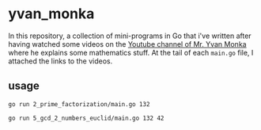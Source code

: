 # yvan_monka
In this repository, a collection of mini-programs in Go that i've written after having watched some videos on the [Youtube channel of Mr. Yvan Monka](https://www.youtube.com/channel/UCaDqmzanCq4ZYhdEm0Df9Qg) where he explains some mathematics stuff.
At the tail of each `main.go` file, I attached the links to the videos.

## usage
```
go run 2_prime_factorization/main.go 132
```
```
go run 5_gcd_2_numbers_euclid/main.go 132 42
```
